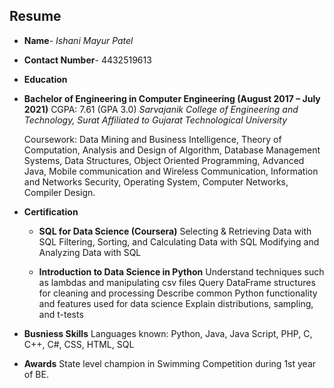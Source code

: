 ## Resume
* **Name**- *Ishani Mayur Patel*
* **Contact Number**- 4432519613
* **Education**
* **Bachelor of Engineering in Computer Engineering	(August 2017 – July 2021)**
  CGPA: 7.61 (GPA 3.0)
  *Sarvajanik College of Engineering and Technology, Surat Affiliated to Gujarat Technological University*

  Coursework: Data Mining and Business Intelligence, Theory of Computation, Analysis and Design of Algorithm, Database Management Systems, Data Structures, Object         Oriented Programming, Advanced Java, Mobile communication and Wireless Communication, Information and Networks Security, Operating System, Computer Networks,             Compiler Design.
* **Certification**
  * **SQL for Data Science (Coursera)**
  Selecting & Retrieving Data with SQL
  Filtering, Sorting, and Calculating Data with SQL
  Modifying and Analyzing Data with SQL
  
  * **Introduction to Data Science in Python**
  Understand techniques such as lambdas and manipulating csv files
  Query DataFrame structures for cleaning and processing
  Describe common Python functionality and features used for data science
  Explain distributions, sampling, and t-tests
  
* **Busniess Skills**
  Languages known: Python, Java, Java Script, PHP, C, C++, C#, CSS, HTML, SQL
  
* **Awards**
  State level champion in Swimming Competition during 1st year of BE.


